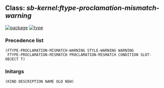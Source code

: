 ## Class: ***sb-kernel:ftype-proclamation-mismatch-warning***
[![package](https://img.shields.io/badge/Package-SB--KERNEL-5f9ea0.svg?style=social&colorA=999999)](../) [![type](https://img.shields.io/badge/Type-Class-5f9ea0.svg?style=social&colorA=999999)](../#class) 
### Precedence list
```
(FTYPE-PROCLAMATION-MISMATCH-WARNING STYLE-WARNING WARNING
 FTYPE-PROCLAMATION-MISMATCH PROCLAMATION-MISMATCH CONDITION SLOT-OBJECT T)
```
### Initargs
```
(KIND DESCRIPTION NAME OLD NEW)
```
